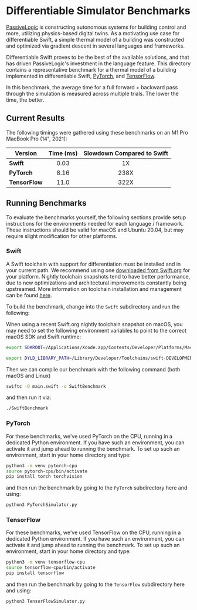 # Differentiable Simulator Benchmarks

[PassiveLogic](https://passivelogic.com) is constructing autonomous systems for building control and
more, utilizing physics-based digital twins. As a motivating use case for differentiable Swift, a
simple thermal model of a building was constructed and optimized via gradient descent in several
languages and frameworks.

Differentiable Swift proves to be the best of the available solutions, and that has driven
PassiveLogic's investment in the language feature. This directory contains a representative benchmark
for a thermal model of a building implemented in differentiable Swift,
[PyTorch](https://pytorch.org), and [TensorFlow](https://www.tensorflow.org).

In this benchmark, the average time for a full forward + backward pass through the simulation is 
measured across multiple trials. The lower the time, the better.

## Current Results

The following timings were gathered using these benchmarks on an M1 Pro MacBook Pro (14", 2021):

| **Version** | **Time (ms)** | **Slowdown Compared to Swift** |
|---|:---:|:---:|
| **Swift** | 0.03 | 1X |
| **PyTorch** | 8.16 | 238X |
| **TensorFlow** | 11.0 | 322X |

## Running Benchmarks

To evaluate the benchmarks yourself, the following sections provide setup instructions for the
environments needed for each language / framework. These instructions should be valid for macOS and
Ubuntu 20.04, but may require slight modification for other platforms.

### Swift

A Swift toolchain with support for differentiation must be installed and in your current path. We 
recommend using one [downloaded from Swift.org](https://www.swift.org/download/) for your platform. 
Nightly toolchain snapshots tend to have better performance, due to new optimizations and 
architectural improvements constantly being upstreamed. More information on toolchain installation 
and management can be found [here](https://passivelogic.github.io/differentiable-swift-examples/documentation/differentiableswiftexamples/setup).

To build the benchmark, change into the `Swift` subdirectory and run the following:

When using a recent Swift.org nightly toolchain snapshot on macOS, you may need to set the following environment variables to point to the correct macOS SDK and Swift runtime:
```bash
export SDKROOT=/Applications/Xcode.app/Contents/Developer/Platforms/MacOSX.platform/Developer/SDKs/MacOSX14.sdk
```
```bash
export DYLD_LIBRARY_PATH=/Library/Developer/Toolchains/swift-DEVELOPMENT-SNAPSHOT-2023-11-20-a.xctoolchain/usr/lib/swift/macosx
```

Then we can compile our benchmark with the following command (both macOS and Linux)
```bash
swiftc -O main.swift -o SwiftBenchmark
```

and then run it via:
```bash
./SwiftBenchmark 
```

### PyTorch

For these benchmarks, we've used PyTorch on the CPU, running in a dedicated Python environment. If
you have such an environment, you can activate it and jump ahead to running the benchmark. To
set up such an environment, start in your home directory and type:

```bash
python3 -m venv pytorch-cpu
source pytorch-cpu/bin/activate
pip install torch torchvision
```

and then run the benchmark by going to the `PyTorch` subdirectory here and using:

```bash
python3 PyTorchSimulator.py
```

### TensorFlow

For these benchmarks, we've used TensorFlow on the CPU, running in a dedicated Python environment. If
you have such an environment, you can activate it and jump ahead to running the benchmark. To
set up such an environment, start in your home directory and type:

```bash
python3 -m venv tensorflow-cpu
source tensorflow-cpu/bin/activate
pip install tensorflow
```

and then run the benchmark by going to the `TensorFlow` subdirectory here and using:

```bash
python3 TensorFlowSimulator.py
```
